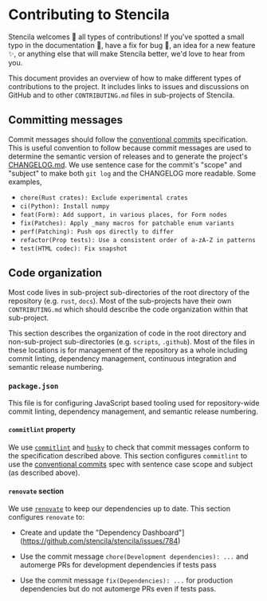 # Contributing to Stencila

Stencila welcomes 💖 all types of contributions! If you've spotted a small typo in the documentation 📖, have a fix for bug 🐛, an idea for a new feature ✨, or anything else that will make Stencila better, we'd love to hear from you.

This document provides an overview of how to make different types of contributions to the project. It includes links to issues and discussions on GitHub and to other `CONTRIBUTING.md` files in sub-projects of Stencila.


## Committing messages

Commit messages should follow the [conventional commits](https://www.conventionalcommits.org/) specification. This is useful convention to follow because commit messages are used to determine the semantic version of releases and to generate the project's [CHANGELOG.md](https://github.com/stencila/thema/blob/next/CHANGELOG.md). We use sentence case for the commit's "scope" and "subject" to make both `git log` and the CHANGELOG more readable. Some examples,

- `chore(Rust crates): Exclude experimental crates`
- `ci(Python): Install numpy`
- `feat(Form): Add support, in various places, for Form nodes`
- `fix(Patches): Apply _many macros for patchable enum variants`
- `perf(Patching): Push ops directly to differ`
- `refactor(Prop tests): Use a consistent order of a-zA-Z in patterns`
- `test(HTML codec): Fix snapshot`

## Code organization

Most code lives in sub-project sub-directories of the root directory of the repository (e.g. `rust`, `docs`). Most of the sub-projects have their own `CONTRIBUTING.md` which should describe the code organization within that sub-project.

This section describes the organization of code in the root directory and non-sub-project sub-directories (e.g. `scripts`, `.github`). Most of the files in these locations is for management of the repository as a whole including commit linting, dependency management, continuous integration and semantic release numbering.

### `package.json`

This file is for configuring JavaScript based tooling used for repository-wide commit linting, dependency management, and semantic release numbering.

#### `commitlint` property

We use [`commitlint`](https://github.com/conventional-changelog/commitlint) and [`husky`](https://github.com/typicode/husky) to check that commit messages conform to the specification described above. This section configures `commitlint` to use the [conventional commits](https://www.conventionalcommits.org/) spec with sentence case scope and subject (as described above).

#### `renovate` section

We use [`renovate`](https://github.com/renovatebot/renovate) to keep our dependencies up to date. This section configures `renovate` to:

- Create and update the "Dependency Dashboard"](https://github.com/stencila/stencila/issues/784)

- Use the commit message `chore(Development dependencies): ...` and automerge PRs for development dependencies if tests pass

- Use the commit message `fix(Dependencies): ...` for production dependencies but do not automerge PRs even if tests pass.
